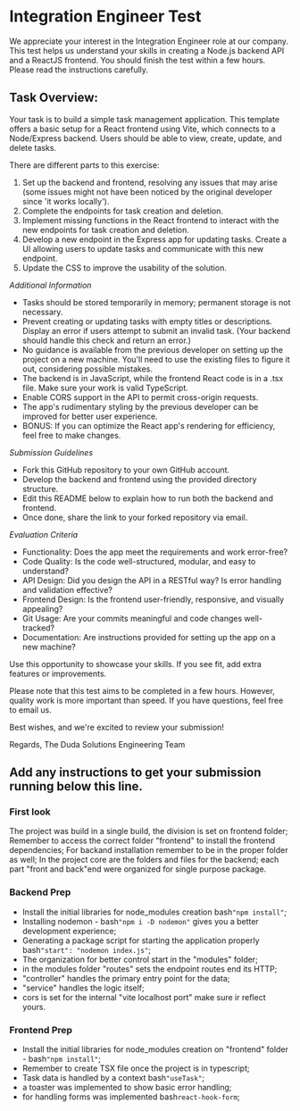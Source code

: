 # Integration Engineer Test

We appreciate your interest in the Integration Engineer role at our company. This test helps us understand your skills in creating a Node.js backend API and a ReactJS frontend. You should finish the test within a few hours. Please read the instructions carefully.

## Task Overview:

Your task is to build a simple task management application. This template offers a basic setup for a React frontend using Vite, which connects to a Node/Express backend. Users should be able to view, create, update, and delete tasks.

There are different parts to this exercise:

1. Set up the backend and frontend, resolving any issues that may arise (some issues might not have been noticed by the original developer since 'it works locally').
2. Complete the endpoints for task creation and deletion.
3. Implement missing functions in the React frontend to interact with the new endpoints for task creation and deletion.
4. Develop a new endpoint in the Express app for updating tasks. Create a UI allowing users to update tasks and communicate with this new endpoint.
5. Update the CSS to improve the usability of the solution.

*Additional Information*

* Tasks should be stored temporarily in memory; permanent storage is not necessary.
* Prevent creating or updating tasks with empty titles or descriptions. Display an error if users attempt to submit an invalid task. (Your backend should handle this check and return an error.)
* No guidance is available from the previous developer on setting up the project on a new machine. You'll need to use the existing files to figure it out, considering possible mistakes.
* The backend is in JavaScript, while the frontend React code is in a .tsx file. Make sure your work is valid TypeScript.
* Enable CORS support in the API to permit cross-origin requests.
* The app's rudimentary styling by the previous developer can be improved for better user experience.
* BONUS: If you can optimize the React app's rendering for efficiency, feel free to make changes.

*Submission Guidelines*

* Fork this GitHub repository to your own GitHub account.
* Develop the backend and frontend using the provided directory structure.
* Edit this README below to explain how to run both the backend and frontend.
* Once done, share the link to your forked repository via email.

*Evaluation Criteria*

* Functionality: Does the app meet the requirements and work error-free?
* Code Quality: Is the code well-structured, modular, and easy to understand?
* API Design: Did you design the API in a RESTful way? Is error handling and validation effective?
* Frontend Design: Is the frontend user-friendly, responsive, and visually appealing?
* Git Usage: Are your commits meaningful and code changes well-tracked?
* Documentation: Are instructions provided for setting up the app on a new machine?

Use this opportunity to showcase your skills. If you see fit, add extra features or improvements.

Please note that this test aims to be completed in a few hours. However, quality work is more important than speed. If you have questions, feel free to email us.

Best wishes, and we're excited to review your submission!

Regards,
The Duda Solutions Engineering Team

## Add any instructions to get your submission running below this line.

### First look
The project was build in a single build, the division is set on frontend folder;
Remember to access the correct folder "frontend" to install the frontend dependencies;
For backand installation remember to be in the proper folder as well;
In the project core are the folders and files for the backend;
each part "front and back"end were organized for single purpose package. 

### Backend Prep
- Install the initial libraries for node_modules creation  bash```"npm install"```;
- Installing nodemon - bash```"npm i -D nodemon"``` gives you a better development experience;
- Generating a package script for starting the application properly bash```"start": "nodemon index.js"```;
- The organization for better control start in the "modules" folder;
- in the modules folder "routes" sets the endpoint routes end its HTTP;
- "controller" handles the primary entry point for the data;
- "service" handles the logic itself;
- cors is set for the internal "vite localhost port" make sure ir reflect yours.

### Frontend Prep
- Install the initial libraries for node_modules creation on "frontend" folder - bash```"npm install"```;
- Remember to create TSX file once the project is in typescript;
- Task data is handled by a context bash```"useTask"```;
- a toaster was implemented to show basic error handling;
- for handling forms was implemented bash```react-hook-form```;

